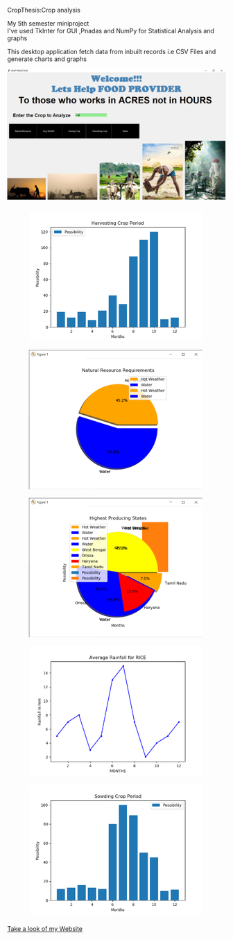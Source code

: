 CropThesis:Crop analysis


My 5th semester miniproject 
<br>
I've used TkInter for GUI ,Pnadas and NumPy for Statistical Analysis and graphs
<br>
 
 This desktop application fetch data from inbuilt records i.e CSV Files and generate charts and graphs
 
<img src="Cropthesis_new/Output/GUI_MAIN.png" width="800">  

<img src="Cropthesis_new/Output/Harvesting%20crop.png" width="400" style="vertical-align:middle;margin:10px 50px">   <img src="Cropthesis_new/Output/natural_resource.png" width="400" style="vertical-align:middle;margin:10px 50px">  
<img src="Cropthesis_new/Output/producing%20state.png" width="400" style="vertical-align:middle;margin:10px 50px">   <img src="Cropthesis_new/Output/rainfall.png" width="400" style="vertical-align:middle;margin:10px 50px">  
<img src="Cropthesis_new/Output/sowing_crop.png" width="400" style="vertical-align:middle;margin:10px 50px">  




<a href="https://vishalkk.github.io/">Take a look of my Website </a>
    
